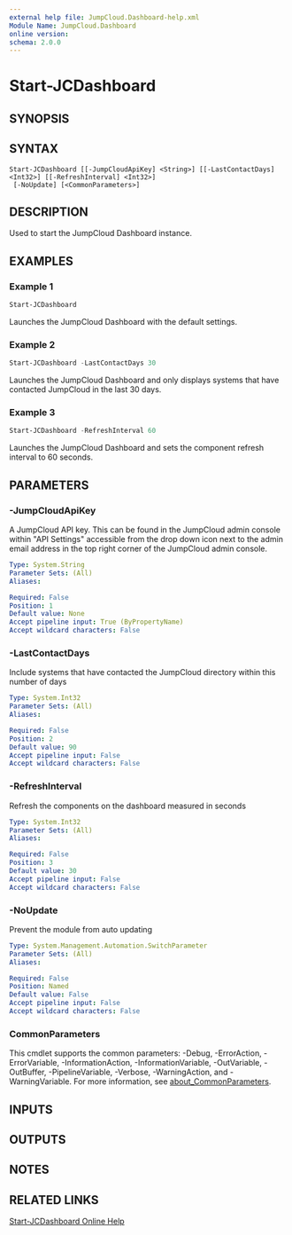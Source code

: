```yaml
---
external help file: JumpCloud.Dashboard-help.xml
Module Name: JumpCloud.Dashboard
online version:
schema: 2.0.0
---
```


# Start-JCDashboard

## SYNOPSIS

## SYNTAX

```
Start-JCDashboard [[-JumpCloudApiKey] <String>] [[-LastContactDays] <Int32>] [[-RefreshInterval] <Int32>]
 [-NoUpdate] [<CommonParameters>]
```

## DESCRIPTION
Used to start the JumpCloud Dashboard instance.

## EXAMPLES

### Example 1
```powershell
Start-JCDashboard
```

Launches the JumpCloud Dashboard with the default settings.

### Example 2
```powershell
Start-JCDashboard -LastContactDays 30
```

Launches the JumpCloud Dashboard and only displays systems that have contacted JumpCloud in the last 30 days.

### Example 3
```powershell
Start-JCDashboard -RefreshInterval 60
```

Launches the JumpCloud Dashboard and sets the component refresh interval to 60 seconds.

## PARAMETERS

### -JumpCloudApiKey
A JumpCloud API key. This can be found in the JumpCloud admin console within "API Settings" accessible from the drop down icon next to the admin email address in the top right corner of the JumpCloud admin console.

```yaml
Type: System.String
Parameter Sets: (All)
Aliases:

Required: False
Position: 1
Default value: None
Accept pipeline input: True (ByPropertyName)
Accept wildcard characters: False
```

### -LastContactDays
Include systems that have contacted the JumpCloud directory within this number of days

```yaml
Type: System.Int32
Parameter Sets: (All)
Aliases:

Required: False
Position: 2
Default value: 90
Accept pipeline input: False
Accept wildcard characters: False
```

### -RefreshInterval
Refresh the components on the dashboard measured in seconds

```yaml
Type: System.Int32
Parameter Sets: (All)
Aliases:

Required: False
Position: 3
Default value: 30
Accept pipeline input: False
Accept wildcard characters: False
```

### -NoUpdate
Prevent the module from auto updating

```yaml
Type: System.Management.Automation.SwitchParameter
Parameter Sets: (All)
Aliases:

Required: False
Position: Named
Default value: False
Accept pipeline input: False
Accept wildcard characters: False
```

### CommonParameters
This cmdlet supports the common parameters: -Debug, -ErrorAction, -ErrorVariable, -InformationAction, -InformationVariable, -OutVariable, -OutBuffer, -PipelineVariable, -Verbose, -WarningAction, and -WarningVariable. For more information, see [about_CommonParameters](http://go.microsoft.com/fwlink/?LinkID=113216).

## INPUTS

## OUTPUTS

## NOTES

## RELATED LINKS

[Start-JCDashboard Online Help](https://github.com/TheJumpCloud/support/wiki/Start-JCDashboard)